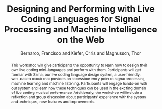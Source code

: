 ---
title: "Designing and Performing with Live Coding Languages for Signal Processing and Machine Intelligence on the Web"
abstract: "This workshop will give participants the opportunity to learn how to design their own live coding mini-languages and perform with them. Participants will get familiar with Sema, our live coding language design system, a user-friendly, web-based toolkit that provides an accessible entry point to signal processing, machine learning and machine listening. Participants will engage hands-on with our system and learn how these techniques can be used in the exciting domain of live coding musical performance. Additionally, the workshop will include a reflection and group discussion about participants’ experience with the system and techniques, new features and improvements."
address: "Trondheim"
booktitle: "Proceedings of the International Web Audio Conference 2019"
editor: "Xambó, Anna and Martín, Sara R. and Roma, Gerard"
month: "December"
publisher: "NTNU"
series: "WAC'19"
pages: ""
ID: "42"
author: "Bernardo, Francisco and Kiefer, Chris and Magnusson, Thor"
webAuthor: "Francisco Bernardo, Chris Kiefer, Thor Magnusson"
track: "Workshop"
year: "2019"
tags: year2019
media: "https://youtu.be/9fHNwg5QCmI"
pdflink: "/_data/papers/pdf/2019/2019_42.pdf"
ISSN: "2663-5844"
---